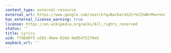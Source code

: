 ```yaml
---
content_type: external-resource
external_url: https://www.google.com/search?q=Barbara%2C+%C2%AB+Mon+enfance+%C2%BB+lyrics
has_external_license_warning: true
license: https://en.wikipedia.org/wiki/All_rights_reserved
status: ''
title: Lyrics
uid: f7d8d8f5-a281-4bee-826d-9e85475279ed
wayback_url: ''
---
```

